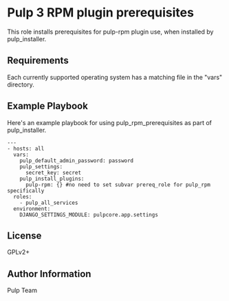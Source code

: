 Pulp 3 RPM plugin prerequisites
===============================

This role installs prerequisites for pulp-rpm plugin use, when installed by
pulp_installer.

Requirements
------------

Each currently supported operating system has a matching file in the "vars"
directory.

Example Playbook
----------------

Here's an example playbook for using pulp_rpm_prerequisites as part of pulp_installer.

    ---
    - hosts: all
      vars:
        pulp_default_admin_password: password
        pulp_settings:
          secret_key: secret
        pulp_install_plugins:
          pulp-rpm: {} #no need to set subvar prereq_role for pulp_rpm specifically
      roles:
        - pulp_all_services
      environment:
        DJANGO_SETTINGS_MODULE: pulpcore.app.settings

License
-------

GPLv2+

Author Information
------------------

Pulp Team
